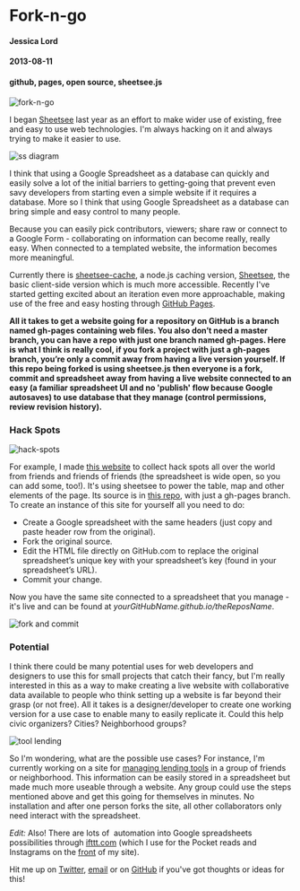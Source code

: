 # Fork-n-go
#### Jessica Lord
#### 2013-08-11
#### github, pages, open source, sheetsee.js

![fork-n-go](http://jlord.s3.amazonaws.com/wp-content/uploads/forkngoheader.png)

I began [Sheetsee](http://jlord.github.io/sheetsee.js) last year as an effort to make wider use of existing, free and easy to use web technologies. I'm always hacking on it and always trying to make it easier to use.

![ss diagram](http://jlord.s3.amazonaws.com/wp-content/uploads/ss-diagram.png)

I think that using a Google Spreadsheet as a database can quickly and easily solve a lot of the initial barriers to getting-going that prevent even savy developers from starting even a simple website if it requires a database. More so I think that using Google Spreadsheet as a database can bring simple and easy control to many people.

Because you can easily pick contributors, viewers; share raw or connect to a Google Form - collaborating on information can become really, really easy. When connected to a templated website, the information becomes more meaningful.

Currently there is [sheetsee-cache](http://www.github.com/jlord/sheetsee-cache), a node.js caching version, [Sheetsee](http://jlord.github.io/sheetsee.js), the basic client-side version which is much more accessible. Recently I've started getting excited about an iteration even more approachable, making use of the free and easy hosting through [GitHub Pages](http://pages.github.com).

**All it takes to get a website going for a repository on GitHub is a branch named gh-pages containing web files. You also don&#8217;t need a master branch, you can have a repo with just one branch named gh-pages. Here is what I think is really cool, if you fork a project with just a gh-pages branch, you&#8217;re only a commit away from having a live version yourself. If this repo being forked is using sheetsee.js then everyone is a fork, commit and spreadsheet away from having a live website connected to an easy (a familiar spreadsheet UI and no 'publish' flow because Google autosaves) to use database that they manage (control permissions, review revision history).**

### Hack Spots

![hack-spots](http://jlord.s3.amazonaws.com/wp-content/uploads/hack-spots-ss.png)

For example, I made [this website](http://jlord.github.io/hack-spots) to collect hack spots all over the world from friends and friends of friends (the spreadsheet is wide open, so you can add some, too!). It's using sheetsee to power the table, map and other elements of the page. Its source is in [this repo](http://www.github.com/jlord/hack-spots), with just a gh-pages branch. To create an instance of this site for yourself all you need to do:

*   Create a Google spreadsheet with the same headers (just copy and paste header row from the original).
*   Fork the original source.
*   Edit the HTML file directly on GitHub.com to replace the original spreadsheet&#8217;s unique key with your spreadsheet&#8217;s key (found in your spreadsheet&#8217;s URL).
*   Commit your change.

Now you have the same site connected to a spreadsheet that you manage - it's live and can be found at *yourGitHubName.github.io/theReposName*.

![fork and commit](http://jlord.s3.amazonaws.com/wp-content/uploads/forkcommit1.png) 

### Potential

I think there could be many potential uses for web developers and designers to use this for small projects that catch their fancy, but I'm really interested in this as a way to make creating a live website with collaborative data available to people who think setting up a website is far beyond their grasp (or not free). All it takes is a designer/developer to create one working version for a use case to enable many to easily replicate it. Could this help civic organizers? Cities? Neighborhood groups?

![tool lending](http://jlord.s3.amazonaws.com/wp-content/uploads/lending-ss.png)

So I'm wondering, what are the possible use cases? For instance, I'm currently working on a site for [managing lending tools](http://www.github.com/jlord/sheetsee-tool-lending) in a group of friends or neighborhood. This information can be easily stored in a spreadsheet but made much more useable through a website. Any group could use the steps mentioned above and get this going for themselves in minutes. No installation and after one person forks the site, all other collaborators only need interact with the spreadsheet.

*Edit:* Also! There are lots of  automation into Google spreadsheets possibilities through [ifttt.com](https://ifttt.com/) (which I use for the Pocket reads and Instagrams on the [front](http://jlord.dev) of my site).

Hit me up on [Twitter](http://www.twitter.com/jllord), [email](mailto:to.jlord@gmail.com)</a> or on [GitHub](http://www.github.com/jlord) if you've got thoughts or ideas for this!
